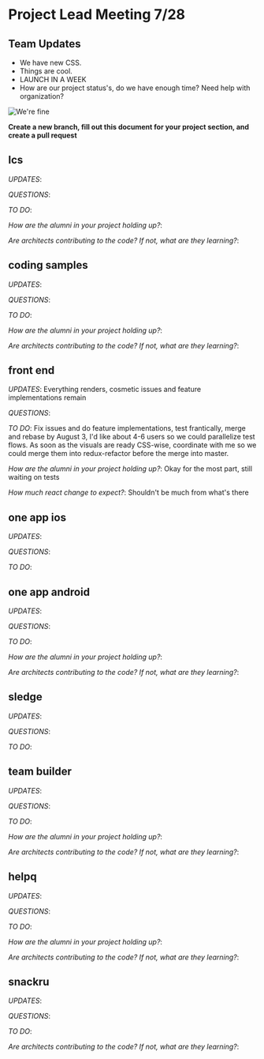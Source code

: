 # Project Lead Meeting 7/28
## Team Updates

- We have new CSS.
- Things are cool.
- LAUNCH IN A WEEK
- How are our project status's, do we have enough time?  Need help with organization?

![We're fine](https://media.giphy.com/media/z9AUvhAEiXOqA/giphy.gif)

**Create a new branch, fill out this document for your project section, and create a pull request**

## lcs

_UPDATES_:

_QUESTIONS_:

_TO DO_:

_How are the alumni in your project holding up?_:

_Are architects contributing to the code? If not, what are they learning?_:

## coding samples

_UPDATES_:

_QUESTIONS_:

_TO DO_:

_How are the alumni in your project holding up?_:

_Are architects contributing to the code? If not, what are they learning?_:

## front end

_UPDATES_:  Everything renders, cosmetic issues and feature implementations remain

_QUESTIONS_: 

_TO DO_: Fix issues and do feature implementations, test frantically, merge and rebase by August 3, I'd like about 4-6 users so we could parallelize test flows.  As soon as the visuals are ready CSS-wise, coordinate with me so we could merge them into redux-refactor before the merge into master.

_How are the alumni in your project holding up?_:  Okay for the most part, still waiting on tests

_How much react change to expect?_:  Shouldn't be much from what's there

## one app ios

_UPDATES_:

_QUESTIONS_:

_TO DO_:

## one app android

_UPDATES_:

_QUESTIONS_:

_TO DO_:

_How are the alumni in your project holding up?_:

_Are architects contributing to the code? If not, what are they learning?_:

## sledge

_UPDATES_:

_QUESTIONS_:

_TO DO_:

## team builder

_UPDATES_:

_QUESTIONS_:

_TO DO_:

_How are the alumni in your project holding up?_:

_Are architects contributing to the code? If not, what are they learning?_:

## helpq

_UPDATES_:

_QUESTIONS_:

_TO DO_:

_How are the alumni in your project holding up?_:

_Are architects contributing to the code? If not, what are they learning?_:

## snackru

_UPDATES_:

_QUESTIONS_:

_TO DO_:

_Are architects contributing to the code? If not, what are they learning?_:
